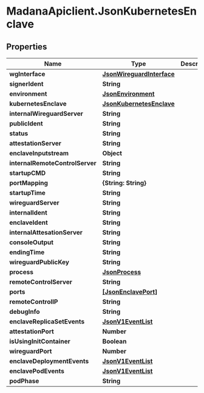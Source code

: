 # MadanaApiclient.JsonKubernetesEnclave

## Properties

Name | Type | Description | Notes
------------ | ------------- | ------------- | -------------
**wgInterface** | [**JsonWireguardInterface**](JsonWireguardInterface.md) |  | [optional] 
**signerIdent** | **String** |  | [optional] 
**environment** | [**JsonEnvironment**](JsonEnvironment.md) |  | [optional] 
**kubernetesEnclave** | [**JsonKubernetesEnclave**](JsonKubernetesEnclave.md) |  | [optional] 
**internalWireguardServer** | **String** |  | [optional] 
**publicIdent** | **String** |  | [optional] 
**status** | **String** |  | [optional] 
**attestationServer** | **String** |  | [optional] 
**enclaveInputstream** | **Object** |  | [optional] 
**internalRemoteControlServer** | **String** |  | [optional] 
**startupCMD** | **String** |  | [optional] 
**portMapping** | **{String: String}** |  | [optional] 
**startupTime** | **String** |  | [optional] 
**wireguardServer** | **String** |  | [optional] 
**internalIdent** | **String** |  | [optional] 
**enclaveIdent** | **String** |  | [optional] 
**internalAttesationServer** | **String** |  | [optional] 
**consoleOutput** | **String** |  | [optional] 
**endingTime** | **String** |  | [optional] 
**wireguardPublicKey** | **String** |  | [optional] 
**process** | [**JsonProcess**](JsonProcess.md) |  | [optional] 
**remoteControlServer** | **String** |  | [optional] 
**ports** | [**[JsonEnclavePort]**](JsonEnclavePort.md) |  | [optional] 
**remoteControlIP** | **String** |  | [optional] 
**debugInfo** | **String** |  | [optional] 
**enclaveReplicaSetEvents** | [**JsonV1EventList**](JsonV1EventList.md) |  | [optional] 
**attestationPort** | **Number** |  | [optional] 
**isUsingInitContainer** | **Boolean** |  | [optional] 
**wireguardPort** | **Number** |  | [optional] 
**enclaveDeploymentEvents** | [**JsonV1EventList**](JsonV1EventList.md) |  | [optional] 
**enclavePodEvents** | [**JsonV1EventList**](JsonV1EventList.md) |  | [optional] 
**podPhase** | **String** |  | [optional] 


